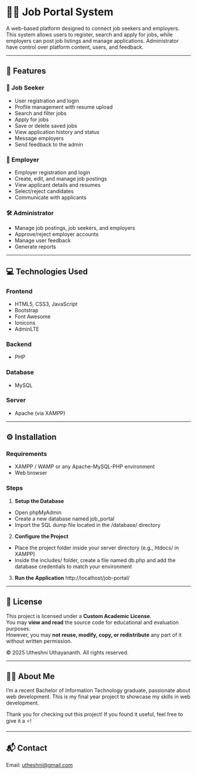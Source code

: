 # 🧑‍💼 Job Portal System

A web-based platform designed to connect job seekers and employers. This system allows users to register, search and apply for jobs, while employers can post job listings and manage applications. Administrator have control over platform content, users, and feedback.

---

## 🚀 Features

### 👤 Job Seeker
- User registration and login
- Profile management with resume upload
- Search and filter jobs
- Apply for jobs
- Save or delete saved jobs
- View application history and status
- Message employers
- Send feedback to the admin

### 🏢 Employer
- Employer registration and login
- Create, edit, and manage job postings
- View applicant details and resumes
- Select/reject candidates
- Communicate with applicants

### 🛠️ Administrator
- Manage job postings, job seekers, and employers
- Approve/reject employer accounts
- Manage user feedback
- Generate reports

---

## 💻 Technologies Used

### Frontend
- HTML5, CSS3, JavaScript
- Bootstrap
- Font Awesome
- Ionicons
- AdminLTE

### Backend
- PHP

### Database
- MySQL

### Server
- Apache (via XAMPP)

---

## ⚙️ Installation

### Requirements
- XAMPP / WAMP or any Apache-MySQL-PHP environment
- Web browser

### Steps

1. **Setup the Database**
- Open phpMyAdmin
- Create a new database named job_portal
- Import the SQL dump file located in the /database/ directory

2. **Configure the Project**
- Place the project folder inside your server directory (e.g., htdocs/ in XAMPP)
- Inside the includes/ folder, create a file named db.php and add the database credentials to match your environment

3. **Run the Application**
http://localhost/job-portal/

---

## 📄 License

This project is licensed under a **Custom Academic License**.  
You may **view and read** the source code for educational and evaluation purposes.  
However, you may **not reuse, modify, copy, or redistribute** any part of it without written permission.

© 2025 Utheshni Uthayananth. All rights reserved.

---

## 🙋‍♀️ About Me
I’m a recent Bachelor of Information Technology graduate, passionate about web development. This is my final year project to showcase my skills in web development.

Thank you for checking out this project! If you found it useful, feel free to give it a ⭐!

---

## 📬 Contact

Email: utheshni@gmail.com
